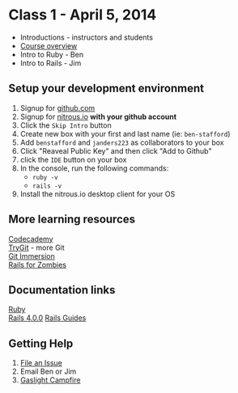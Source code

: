 # Class 1 - April 5, 2014

* Introductions - instructors and students
* [Course overview](./course_overview.md)
* Intro to Ruby - Ben
* Intro to Rails - Jim

## Setup your development environment

  1. Signup for [github.com](http://github.com)
  2. Signup for [nitrous.io](http://nitrous.io) **with your github account**
  3. Click the `Skip Intro` button
  4. Create new box with your first and last name (ie: `ben-stafford`)
  5. Add `benstafford` and `janders223` as collaborators to your box
  6. Click "Reaveal Public Key" and then click "Add to Github"
  7. click the `IDE` button on your box
  8. In the console, run the following commands:
	 - `ruby -v`
	 - `rails -v`
  9. Install the nitrous.io desktop client for your OS

## More learning resources
[Codecademy](http://www.codecademy.com/tracks/ruby)  
[TryGit](http://try.github.io/) - more Git  
[Git Immersion](http://gitimmersion.com/)  
[Rails for Zombies](http://railsforzombies.org/)  

## Documentation links
[Ruby](http://ruby-doc.org)  
[Rails 4.0.0](http://api.rubyonrails.org)
[Rails Guides](http://guides.rubyonrails.org)

## Getting Help

 1. [File an Issue](https://github.com/qcmerge/intro-to-rails/issues)
 2. Email Ben or Jim
 3. [Gaslight Campfire](https://gaslightsoftware.campfirenow.com/3bec7)
